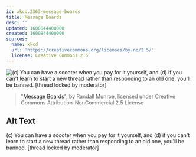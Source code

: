 ```yaml
---
id: xkcd.2363-message-boards
title: Message Boards
desc: ''
updated: 1600844400000
created: 1600844400000
sources:
  name: xkcd
  url: 'https://creativecommons.org/licenses/by-nc/2.5/'
  license: Creative Commons 2.5
---
```

![(c) You can have a scooter when you pay for it yourself, and (d) if you can't learn to start a new thread rather than responding to an old one, you'll be banned. \[thread locked by moderator\]](https://imgs.xkcd.com/comics/message_boards.png)
> "[Message Boards](https://xkcd.com/2363/)", by Randall Munroe, licensed under Creative Commons Attribution-NonCommercial 2.5 License

## Alt Text
(c) You can have a scooter when you pay for it yourself, and (d) if you can't learn to start a new thread rather than responding to an old one, you'll be banned. \[thread locked by moderator\]
